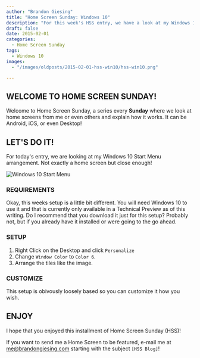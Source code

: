 ```yaml
---
author: "Brandon Giesing"
title: "Home Screen Sunday: Windows 10"
description: "For this week's HSS entry, we have a look at my Windows 10 Start Menu!"
draft: false
date: 2015-02-01
categories:
  - Home Screen Sunday
tags:
  - Windows 10
images:
  - "/images/oldposts/2015-02-01-hss-win10/hss-win10.png"

---
```


## WELCOME TO HOME SCREEN SUNDAY!

Welcome to Home Screen Sunday, a series every **Sunday** where we look at home
screens from me or even others and explain how it works. It can be Android, iOS,
or even Desktop!

## LET'S DO IT!

For today's entry, we are looking at my Windows 10 Start Menu arrangement. Not
exactly a home screen but close enough!

![Windows 10 Start Menu](/images/oldposts/2015-02-01-hss-win10/hss-win10.png)

### REQUIREMENTS

Okay, this weeks setup is a little bit different. You will need Windows 10 to
use it and that is currently only available in a Technical Preview as of this
writing. Do I recommend that you download it just for this setup? Probably not,
but if you already have it installed or were going to the go ahead.

### SETUP

1. Right Click on the Desktop and click `Personalize`
2. Change `Window Color` to `Color 6`.
3. Arrange the tiles like the image.

### CUSTOMIZE

This setup is obivously loosely based so you can customize it how you wish.

## ENJOY

I hope that you enjoyed this installment of Home Screen Sunday (HSS)!

If you want to send me a Home Screen to be featured, e-mail me at
<me@brandongiesing.com> starting with the subject `[HSS Blog]`!
